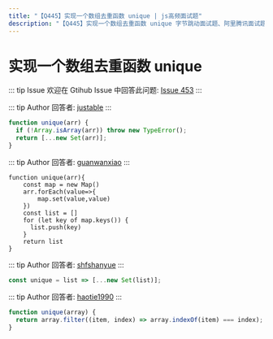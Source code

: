 ```yaml
---
title: "【Q445】实现一个数组去重函数 unique | js高频面试题"
description: "【Q445】实现一个数组去重函数 unique 字节跳动面试题、阿里腾讯面试题、美团小米面试题。"
---
```


# 实现一个数组去重函数 unique

::: tip Issue
欢迎在 Gtihub Issue 中回答此问题: [Issue 453](https://github.com/shfshanyue/Daily-Question/issues/453)
:::

::: tip Author
回答者: [justable](https://github.com/justable)
:::

```js
function unique(arr) {
  if (!Array.isArray(arr)) throw new TypeError();
  return [...new Set(arr)];
}
```

::: tip Author
回答者: [guanwanxiao](https://github.com/guanwanxiao)
:::

```
function unique(arr){
    const map = new Map()
    arr.forEach(value=>{
        map.set(value,value)
    })
    const list = []
    for (let key of map.keys()) {
      list.push(key)
    }
    return list
}
```

::: tip Author
回答者: [shfshanyue](https://github.com/shfshanyue)
:::

```js
const unique = list => [...new Set(list)];
```

::: tip Author
回答者: [haotie1990](https://github.com/haotie1990)
:::

```js
function unique(array) {
  return array.filter((item, index) => array.indexOf(item) === index);
}
```
